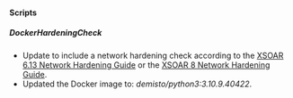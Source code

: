 
#### Scripts
##### DockerHardeningCheck
- Update to include a network hardening check according to the [XSOAR 6.13 Network Hardening Guide](https://docs-cortex.paloaltonetworks.com/r/Cortex-XSOAR/6.13/Cortex-XSOAR-Administrator-Guide/Docker-Network-Hardening) or the [XSOAR 8 Network Hardening Guide](https://docs-cortex.paloaltonetworks.com/r/Cortex-XSOAR/8/Cortex-XSOAR-Cloud-Documentation/Docker-hardening-guide).
- Updated the Docker image to: *demisto/python3:3.10.9.40422*.
